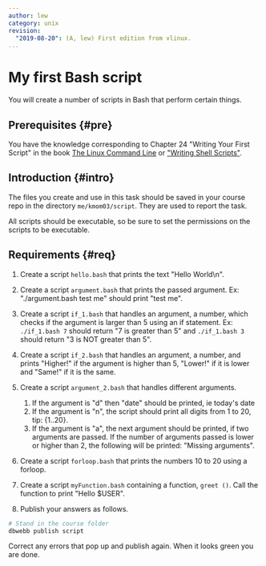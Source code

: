 ```yaml
---
author: lew
category: unix
revision:
  "2019-08-20": (A, lew) First edition from vlinux.
...
```

My first Bash script
==================================

You will create a number of scripts in Bash that perform certain things.

<!--more-->



Prerequisites {#pre}
-----------------------

You have the knowledge corresponding to Chapter 24 "Writing Your First Script" in the book [The Linux Command Line](kunskap/boken-the-linux-command-line) or ["Writing Shell Scripts"](http://linuxcommand.org/lc3_wss0010.php).



Introduction {#intro}
-----------------------

The files you create and use in this task should be saved in your course repo in the directory `me/kmom03/script`. They are used to report the task.

All scripts should be executable, so be sure to set the permissions on the scripts to be executable.



Requirements {#req}
-----------------------

1. Create a script `hello.bash` that prints the text "Hello World\n".

1. Create a script `argument.bash` that prints the passed argument. Ex: "./argument.bash test me" should print "test me".

1. Create a script `if_1.bash` that handles an argument, a number, which checks if the argument is larger than 5 using an if statement. Ex: `./if_1.bash 7` should return "7 is greater than 5" and `./if_1.bash 3` should return "3 is NOT greater than 5".

1. Create a script `if_2.bash` that handles an argument, a number, and prints "Higher!" if the argument is higher than 5, "Lower!" if it is lower and "Same!" if it is the same.

1. Create a script `argument_2.bash` that handles different arguments.

    1. If the argument is "d" then "date" should be printed, ie today's date
    1. If the argument is "n", the script should print all digits from 1 to 20, tip: {1..20}.
    1. If the argument is "a", the next argument should be printed, if two arguments are passed. If the number of arguments passed is lower or higher than 2, the following will be printed: "Missing arguments".

1. Create a script `forloop.bash` that prints the numbers 10 to 20 using a forloop.

1. Create a script `myFunction.bash` containing a function, `greet ()`. Call the function to print "Hello $USER".

1. Publish your answers as follows.

```bash
# Stand in the course folder
dbwebb publish script
```

Correct any errors that pop up and publish again. When it looks green you are done.
